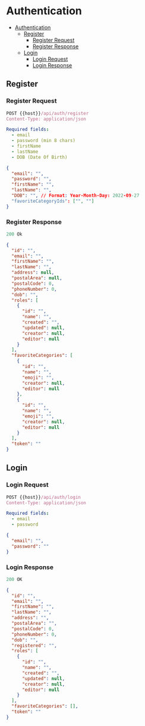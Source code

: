# Authentication

- [Authentication](#authentication)
  - [Register](#register)
    - [Register Request](#register-request)
    - [Register Response](#register-response)
  - [Login](#login)
    - [Login Request](#login-request)
    - [Login Response](#login-response)

## Register

### Register Request

```js
POST {{host}}/api/auth/register
Content-Type: application/json
```

```yml
Required fields:
  - email
  - password (min 8 chars)
  - firstName
  - lastName
  - DOB (Date Of Birth)

```

```json
{
  "email": "",
  "password": "",
  "firstName": "",
  "lastName": "",
  "DOB": "", // Format: Year-Month-Day: 2022-09-27
  "favoriteCategoryIds": ["", ""]
}
```

### Register Response

```js
200 Ok
```

```json
{
  "id": "",
  "email": "",
  "firstName": "",
  "lastName": "",
  "address": null,
  "postalArea": null,
  "postalCode": 0,
  "phoneNumber": 0,
  "dob": "",
  "roles": [
    {
      "id": "",
      "name": "",
      "created": "",
      "updated": null,
      "creator": null,
      "editor": null
    }
  ],
  "favoriteCategories": [
    {
      "id": "",
      "name": "",
      "emoji": "",
      "creator": null,
      "editor": null
    },
    {
      "id": "",
      "name": "",
      "emoji": "",
      "creator": null,
      "editor": null
    }
  ],
  "token": ""
}
```

## Login

### Login Request

```js
POST {{host}}/api/auth/login
Content-Type: application/json
```

```yml
Required fields:
  - email
  - password
```

```json
{
  "email": "",
  "password": ""
}
```

### Login Response

```js
200 OK
```

```json
{
  "id": "",
  "email": "",
  "firstName": "",
  "lastName": "",
  "address": "",
  "postalArea": "",
  "postalCode": 0,
  "phoneNumber": 0,
  "dob": "",
  "registered": "",
  "roles": [
    {
      "id": "",
      "name": "",
      "created": "",
      "updated": null,
      "creator": null,
      "editor": null
    }
  ],
  "favoriteCategories": [],
  "token": ""
}
```
